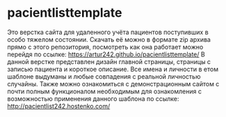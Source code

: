 # pacientlisttemplate
Это верстка сайта для удаленного учёта пациентов поступивших в особо тяжелом состоянии.
Скачать её можно в формате zip архива прямо с этого репозитория,
посмотреть как она работает можно перейдя по ссылке: https://artur242.github.io/pacientlisttemplate/
В данной верстке представлен дизайн главной страницы, страницы с записью пациента и короткое описание. 
Все имена и личности в етом шаблоне выдуманы и любые совпадения с реальной личностью случайны.
Также можно ознакомиться с демонстрационным сайтом с почти полным функционалом необходимым для ознакомления с возможностью применения данного шаблона по ссылке: http://pacientlist242.hostenko.com/
